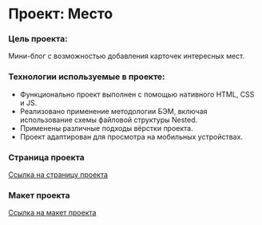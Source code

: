 # Проект: Место

### Цель проекта:
Мини-блог с возможностью добавления карточек интересных мест.

### Технологии используемые в проекте:
* Функционально проект выполнен с помощью нативного HTML, CSS и JS.
* Реализовано применение методологии БЭМ, включая использование схемы файловой структуры Nested.
* Применены различные подходы вёрстки проекта.
* Проект адаптирован для просмотра на мобильных устройствах.

### Страница проекта
[Ссылка на страницу проекта](https://bjorn86.github.io/mesto/ "Место")

### Макет проекта
[Ссылка на макет проекта](https://www.figma.com/file/2cn9N9jSkmxD84oJik7xL7/JavaScript.-Sprint-4?node-id=0%3A1 "Макет проекта в Figma")

